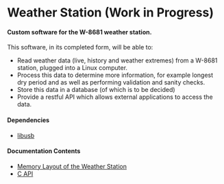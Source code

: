 Weather Station (Work in Progress)  
====================================

#### Custom software for the W-8681 weather station.

This software, in its completed form, will be able to:
- Read weather data (live, history and weather extremes) from a W-8681 station, plugged into a Linux computer.
- Process this data to determine more information, for example longest dry period and as well as performing validation and sanity checks.
- Store this data in a database (of which is to be decided)
- Provide a restful API which allows external applications to access the data. 

#### Dependencies
- [libusb](http://www.libusb.org/)

#### Documentation Contents
- [Memory Layout of the Weather Station](https://github.com/BenBanerjeeRichards/Weather-Station/blob/master/doc/Memory%20Layout.md)
- [C API](https://github.com/BenBanerjeeRichards/Weather-Station/blob/master/doc/C%20API.md)